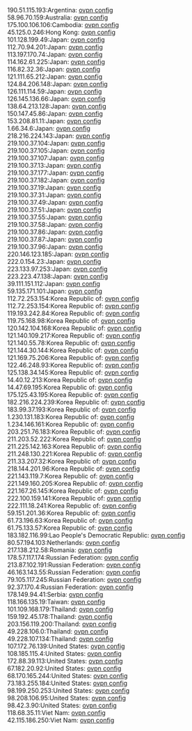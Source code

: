 190.51.115.193:Argentina: [ovpn config](vpn/190_51_115_193.ovpn)  
58.96.70.159:Australia: [ovpn config](vpn/58_96_70_159.ovpn)  
175.100.106.106:Cambodia: [ovpn config](vpn/175_100_106_106.ovpn)  
45.125.0.246:Hong Kong: [ovpn config](vpn/45_125_0_246.ovpn)  
101.128.199.49:Japan: [ovpn config](vpn/101_128_199_49.ovpn)  
112.70.94.201:Japan: [ovpn config](vpn/112_70_94_201.ovpn)  
113.197.170.74:Japan: [ovpn config](vpn/113_197_170_74.ovpn)  
114.162.61.225:Japan: [ovpn config](vpn/114_162_61_225.ovpn)  
116.82.32.36:Japan: [ovpn config](vpn/116_82_32_36.ovpn)  
121.111.65.212:Japan: [ovpn config](vpn/121_111_65_212.ovpn)  
124.84.206.148:Japan: [ovpn config](vpn/124_84_206_148.ovpn)  
126.111.114.59:Japan: [ovpn config](vpn/126_111_114_59.ovpn)  
126.145.136.66:Japan: [ovpn config](vpn/126_145_136_66.ovpn)  
138.64.213.128:Japan: [ovpn config](vpn/138_64_213_128.ovpn)  
150.147.45.86:Japan: [ovpn config](vpn/150_147_45_86.ovpn)  
153.208.81.11:Japan: [ovpn config](vpn/153_208_81_11.ovpn)  
1.66.34.6:Japan: [ovpn config](vpn/1_66_34_6.ovpn)  
218.216.224.143:Japan: [ovpn config](vpn/218_216_224_143.ovpn)  
219.100.37.104:Japan: [ovpn config](vpn/219_100_37_104.ovpn)  
219.100.37.105:Japan: [ovpn config](vpn/219_100_37_105.ovpn)  
219.100.37.107:Japan: [ovpn config](vpn/219_100_37_107.ovpn)  
219.100.37.13:Japan: [ovpn config](vpn/219_100_37_13.ovpn)  
219.100.37.177:Japan: [ovpn config](vpn/219_100_37_177.ovpn)  
219.100.37.182:Japan: [ovpn config](vpn/219_100_37_182.ovpn)  
219.100.37.19:Japan: [ovpn config](vpn/219_100_37_19.ovpn)  
219.100.37.31:Japan: [ovpn config](vpn/219_100_37_31.ovpn)  
219.100.37.49:Japan: [ovpn config](vpn/219_100_37_49.ovpn)  
219.100.37.51:Japan: [ovpn config](vpn/219_100_37_51.ovpn)  
219.100.37.55:Japan: [ovpn config](vpn/219_100_37_55.ovpn)  
219.100.37.58:Japan: [ovpn config](vpn/219_100_37_58.ovpn)  
219.100.37.86:Japan: [ovpn config](vpn/219_100_37_86.ovpn)  
219.100.37.87:Japan: [ovpn config](vpn/219_100_37_87.ovpn)  
219.100.37.96:Japan: [ovpn config](vpn/219_100_37_96.ovpn)  
220.146.123.185:Japan: [ovpn config](vpn/220_146_123_185.ovpn)  
222.0.154.23:Japan: [ovpn config](vpn/222_0_154_23.ovpn)  
223.133.97.253:Japan: [ovpn config](vpn/223_133_97_253.ovpn)  
223.223.47.138:Japan: [ovpn config](vpn/223_223_47_138.ovpn)  
39.111.151.112:Japan: [ovpn config](vpn/39_111_151_112.ovpn)  
59.135.171.101:Japan: [ovpn config](vpn/59_135_171_101.ovpn)  
112.72.253.154:Korea Republic of: [ovpn config](vpn/112_72_253_154.ovpn)  
112.72.253.154:Korea Republic of: [ovpn config](vpn/112_72_253_154.ovpn)  
119.193.242.84:Korea Republic of: [ovpn config](vpn/119_193_242_84.ovpn)  
119.75.168.98:Korea Republic of: [ovpn config](vpn/119_75_168_98.ovpn)  
120.142.104.168:Korea Republic of: [ovpn config](vpn/120_142_104_168.ovpn)  
121.140.109.217:Korea Republic of: [ovpn config](vpn/121_140_109_217.ovpn)  
121.140.55.78:Korea Republic of: [ovpn config](vpn/121_140_55_78.ovpn)  
121.144.30.144:Korea Republic of: [ovpn config](vpn/121_144_30_144.ovpn)  
121.169.75.206:Korea Republic of: [ovpn config](vpn/121_169_75_206.ovpn)  
122.46.248.93:Korea Republic of: [ovpn config](vpn/122_46_248_93.ovpn)  
125.138.34.145:Korea Republic of: [ovpn config](vpn/125_138_34_145.ovpn)  
14.40.12.213:Korea Republic of: [ovpn config](vpn/14_40_12_213.ovpn)  
14.47.69.195:Korea Republic of: [ovpn config](vpn/14_47_69_195.ovpn)  
175.125.43.195:Korea Republic of: [ovpn config](vpn/175_125_43_195.ovpn)  
182.216.224.239:Korea Republic of: [ovpn config](vpn/182_216_224_239.ovpn)  
183.99.37.193:Korea Republic of: [ovpn config](vpn/183_99_37_193.ovpn)  
1.230.131.183:Korea Republic of: [ovpn config](vpn/1_230_131_183.ovpn)  
1.234.146.161:Korea Republic of: [ovpn config](vpn/1_234_146_161.ovpn)  
203.251.76.183:Korea Republic of: [ovpn config](vpn/203_251_76_183.ovpn)  
211.203.52.222:Korea Republic of: [ovpn config](vpn/211_203_52_222.ovpn)  
211.225.142.163:Korea Republic of: [ovpn config](vpn/211_225_142_163.ovpn)  
211.248.130.221:Korea Republic of: [ovpn config](vpn/211_248_130_221.ovpn)  
211.33.207.32:Korea Republic of: [ovpn config](vpn/211_33_207_32.ovpn)  
218.144.201.96:Korea Republic of: [ovpn config](vpn/218_144_201_96.ovpn)  
221.143.119.7:Korea Republic of: [ovpn config](vpn/221_143_119_7.ovpn)  
221.149.160.205:Korea Republic of: [ovpn config](vpn/221_149_160_205.ovpn)  
221.167.26.145:Korea Republic of: [ovpn config](vpn/221_167_26_145.ovpn)  
222.100.159.141:Korea Republic of: [ovpn config](vpn/222_100_159_141.ovpn)  
222.111.18.241:Korea Republic of: [ovpn config](vpn/222_111_18_241.ovpn)  
59.151.201.36:Korea Republic of: [ovpn config](vpn/59_151_201_36.ovpn)  
61.73.196.63:Korea Republic of: [ovpn config](vpn/61_73_196_63.ovpn)  
61.75.133.57:Korea Republic of: [ovpn config](vpn/61_75_133_57.ovpn)  
183.182.116.99:Lao People's Democratic Republic: [ovpn config](vpn/183_182_116_99.ovpn)  
80.57.194.103:Netherlands: [ovpn config](vpn/80_57_194_103.ovpn)  
217.138.212.58:Romania: [ovpn config](vpn/217_138_212_58.ovpn)  
178.57.117.174:Russian Federation: [ovpn config](vpn/178_57_117_174.ovpn)  
213.87.102.191:Russian Federation: [ovpn config](vpn/213_87_102_191.ovpn)  
46.163.143.55:Russian Federation: [ovpn config](vpn/46_163_143_55.ovpn)  
79.105.117.245:Russian Federation: [ovpn config](vpn/79_105_117_245.ovpn)  
92.37.170.4:Russian Federation: [ovpn config](vpn/92_37_170_4.ovpn)  
178.149.94.41:Serbia: [ovpn config](vpn/178_149_94_41.ovpn)  
118.166.135.19:Taiwan: [ovpn config](vpn/118_166_135_19.ovpn)  
101.109.168.179:Thailand: [ovpn config](vpn/101_109_168_179.ovpn)  
159.192.45.178:Thailand: [ovpn config](vpn/159_192_45_178.ovpn)  
203.156.119.200:Thailand: [ovpn config](vpn/203_156_119_200.ovpn)  
49.228.106.0:Thailand: [ovpn config](vpn/49_228_106_0.ovpn)  
49.228.107.134:Thailand: [ovpn config](vpn/49_228_107_134.ovpn)  
107.172.76.139:United States: [ovpn config](vpn/107_172_76_139.ovpn)  
108.185.115.4:United States: [ovpn config](vpn/108_185_115_4.ovpn)  
172.88.39.113:United States: [ovpn config](vpn/172_88_39_113.ovpn)  
67.182.20.92:United States: [ovpn config](vpn/67_182_20_92.ovpn)  
68.170.165.244:United States: [ovpn config](vpn/68_170_165_244.ovpn)  
73.183.255.184:United States: [ovpn config](vpn/73_183_255_184.ovpn)  
98.199.250.253:United States: [ovpn config](vpn/98_199_250_253.ovpn)  
98.208.106.95:United States: [ovpn config](vpn/98_208_106_95.ovpn)  
98.42.3.90:United States: [ovpn config](vpn/98_42_3_90.ovpn)  
118.68.35.11:Viet Nam: [ovpn config](vpn/118_68_35_11.ovpn)  
42.115.186.250:Viet Nam: [ovpn config](vpn/42_115_186_250.ovpn)  
